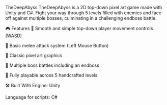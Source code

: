 TheDeepAbyss
TheDeepAbyss is a 2D top-down pixel art game made with Unity and C#. Fight your way through 5 levels filled with enemies and face off against multiple bosses, culminating in a challenging endboss battle.



🎮 Features
🔹 Smooth and simple top-down player movement controls (WASD)

🔹 Basic melee attack system (Left Mouse Button)

🔹 Classic pixel art graphics

🔹 Multiple boss battles including an endboss

🔹 Fully playable across 5 handcrafted levels


🛠️ Built With
Engine: Unity

Language for scripts: C#
